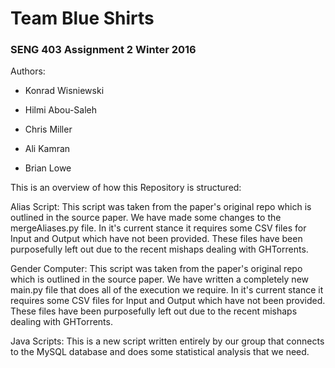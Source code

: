 # Team Blue Shirts 

### SENG 403 Assignment 2 Winter 2016

Authors:

* Konrad Wisniewski

* Hilmi Abou-Saleh

* Chris Miller

* Ali Kamran

* Brian Lowe


This is an overview of how this Repository is structured:

Alias Script:
  This script was taken from the paper's original repo which is outlined in the source paper. We have made some changes to the mergeAliases.py file. In it's current stance it requires some CSV files for Input and Output which have not been provided. These files have been purposefully left out due to the recent mishaps dealing with GHTorrents.

Gender Computer:
  This script was taken from the paper's original repo which is outlined in the source paper. We have written a completely new main.py file that does all of the execution we require. In it's current stance it requires some CSV files for Input and Output which have not been provided. These files have been purposefully left out due to the recent mishaps dealing with GHTorrents.

Java Scripts:
  This is a new script written entirely by our group that connects to the MySQL database and does some statistical analysis that we need.
